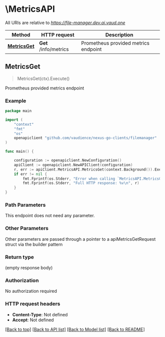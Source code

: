 # \MetricsAPI

All URIs are relative to *https://file-manager.dev.ai.vaud.one*

Method | HTTP request | Description
------------- | ------------- | -------------
[**MetricsGet**](MetricsAPI.md#MetricsGet) | **Get** /info/metrics | Prometheus provided metrics endpoint



## MetricsGet

> MetricsGet(ctx).Execute()

Prometheus provided metrics endpoint



### Example

```go
package main

import (
	"context"
	"fmt"
	"os"
	openapiclient "github.com/vaudience/nexus-go-clients/filemanager"
)

func main() {

	configuration := openapiclient.NewConfiguration()
	apiClient := openapiclient.NewAPIClient(configuration)
	r, err := apiClient.MetricsAPI.MetricsGet(context.Background()).Execute()
	if err != nil {
		fmt.Fprintf(os.Stderr, "Error when calling `MetricsAPI.MetricsGet``: %v\n", err)
		fmt.Fprintf(os.Stderr, "Full HTTP response: %v\n", r)
	}
}
```

### Path Parameters

This endpoint does not need any parameter.

### Other Parameters

Other parameters are passed through a pointer to a apiMetricsGetRequest struct via the builder pattern


### Return type

 (empty response body)

### Authorization

No authorization required

### HTTP request headers

- **Content-Type**: Not defined
- **Accept**: Not defined

[[Back to top]](#) [[Back to API list]](../README.md#documentation-for-api-endpoints)
[[Back to Model list]](../README.md#documentation-for-models)
[[Back to README]](../README.md)

